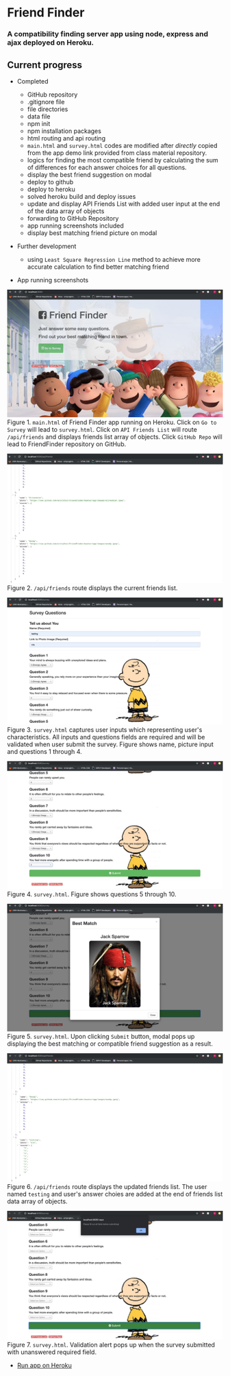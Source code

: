 # Friend Finder

### A compatibility finding server app using node, express and ajax deployed on Heroku.

## Current progress
* Completed
  * GitHub repository
  * .gitignore file 
  * file directories
  * data file
  * npm init
  * npm installation packages
  * html routing and api routing
  * `main.html` and `survey.html` codes are modified after _directly_ copied from the app demo link provided from class material repository.
  * logics for finding the most compatible friend by calculating the sum of differences for each answer choices for all questions.
  * display the best friend suggestion on modal
  * deploy to github
  * deploy to heroku
  * solved heroku build and deploy issues
  * update and display API Friends List with added user input at the end of the data array of objects
  * forwarding to GitHub Repository
  * app running screenshots included
  * display best matching friend picture on modal

* Further development
  * using `Least Square Regression Line` method to achieve more accurate calculation to find better matching friend

* App running screenshots

![figure1](./app/images/home.jpg)
Figure 1. `main.html` of Friend Finder app running on Heroku. Click on `Go to Survey` will lead to `survey.html`. Click on `API Friends List` will route `/api/friends` and displays friends list array of objects. Click `GitHub Repo` will lead to FriendFinder repository on GitHub.

![figure2](./app/images/apiFriendsList.jpg)
Figure 2. `/api/friends` route displays the current friends list.

![figure3](./app/images/survey1.jpg)
Figure 3. `survey.html` captures user inputs which representing user's characteristics. All inputs and questions fields are required and will be validated when user submit the survey. Figure shows name, picture input and questions 1 through 4.

![figure4](./app/images/survey2.jpg)
Figure 4. `survey.html`. Figure shows questions 5 through 10.

![figure5](./app/images/modal1.jpg)
Figure 5. `survey.html`. Upon clicking `Submit` button, modal pops up displaying the best matching or compatible friend suggestion as a result.

![figure6](./app/images/apiFriendsListUpdated.jpg)
Figure 6. `/api/friends` route displays the updated friends list. The user named `testing` and user's answer choies are added at the end of friends list data array of objects.

![figure7](./app/images/validationAlert.jpg)
Figure 7. `survey.html`. Validation alert pops up when the survey submitted with unanswered required field.

* [Run app on Heroku](https://infinite-fortress-35051.herokuapp.com/)